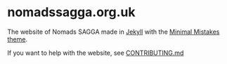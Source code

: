 # nomadssagga.org.uk

The website of Nomads SAGGA made in [Jekyll](https://jekyllrb.com/) with the [Minimal Mistakes theme](https://mademistakes.com/work/minimal-mistakes-jekyll-theme/).

If you want to help with the website, see [CONTRIBUTING.md](https://github.com/NomadsSAGGA/nomadssagga.io/blob/main/CONTRIBUTING.md)
